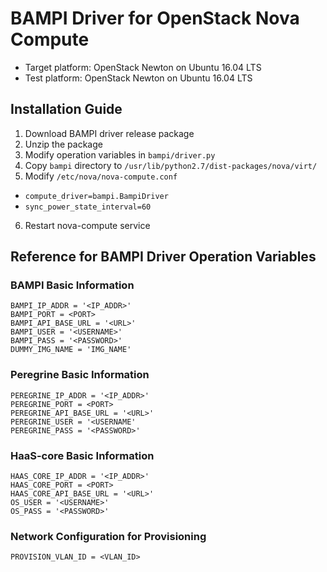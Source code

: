 BAMPI Driver for OpenStack Nova Compute
=======================================

* Target platform: OpenStack Newton on Ubuntu 16.04 LTS
* Test platform: OpenStack Newton on Ubuntu 16.04 LTS

Installation Guide
------------------

1. Download BAMPI driver release package
2. Unzip the package
3. Modify operation variables in `bampi/driver.py`
4. Copy `bampi` directory to `/usr/lib/python2.7/dist-packages/nova/virt/`
5. Modify `/etc/nova/nova-compute.conf`
  * `compute_driver=bampi.BampiDriver`
  * `sync_power_state_interval=60`
6. Restart nova-compute service


Reference for BAMPI Driver Operation Variables
---------------------------------------------

### BAMPI Basic Information

```
BAMPI_IP_ADDR = '<IP_ADDR>'
BAMPI_PORT = <PORT>
BAMPI_API_BASE_URL = '<URL>'
BAMPI_USER = '<USERNAME>'
BAMPI_PASS = '<PASSWORD>'
DUMMY_IMG_NAME = 'IMG_NAME'
```

### Peregrine Basic Information

```
PEREGRINE_IP_ADDR = '<IP_ADDR>'
PEREGRINE_PORT = <PORT>
PEREGRINE_API_BASE_URL = '<URL>'
PEREGRINE_USER = '<USERNAME'
PEREGRINE_PASS = '<PASSWORD>'
```

### HaaS-core Basic Information

```
HAAS_CORE_IP_ADDR = '<IP_ADDR>'
HAAS_CORE_PORT = <PORT>
HAAS_CORE_API_BASE_URL = '<URL>'
OS_USER = '<USERNAME>'
OS_PASS = '<PASSWORD>'
```

### Network Configuration for Provisioning

```
PROVISION_VLAN_ID = <VLAN_ID>
```
